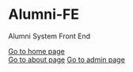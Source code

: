 # Alumni-FE
Alumni System Front End

<a href="https://alumni-fe-phi.vercel.app/">Go to home page</a> <br/>
<a href="https://alumni-fe-phi.vercel.app/about">Go to about page</a> 
<a href="https://alumni-fe-phi.vercel.app/admin">Go to admin page</a> 